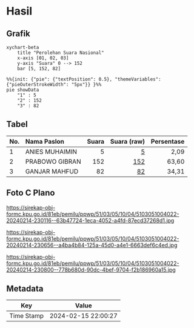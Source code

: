 # Hasil

## Grafik

```mermaid
xychart-beta
    title "Perolehan Suara Nasional"
    x-axis [01, 02, 03]
    y-axis "Suara" 0 --> 152
    bar [5, 152, 82]
```

```mermaid
%%{init: {"pie": {"textPosition": 0.5}, "themeVariables": {"pieOuterStrokeWidth": "5px"}} }%%
pie showData
    "1" : 5
    "2" : 152
    "3" : 82
```

## Tabel

| No. | Nama Paslon    | Suara | Suara (raw) | Persentase |
|:--- |:-------------- | -----:| -----------:| ----------:|
| 1   | ANIES MUHAIMIN | 5     | [5][p-1]    | 2,09       |
| 2   | PRABOWO GIBRAN | 152   | [152][p-2]  | 63,60      |
| 3   | GANJAR MAHFUD  | 82    | [82][p-3]   | 34,31      |


[p-1]: https://github.com/gigit-pemilu/pemilu-2024/blob/main/pilpres/hitung-suara/sub/51-bali/sub/03-badung/sub/05-kuta-selatan/sub/1004-benoa/sub/022-tps/sub/paslon-1.txt
[p-2]: https://github.com/gigit-pemilu/pemilu-2024/blob/main/pilpres/hitung-suara/sub/51-bali/sub/03-badung/sub/05-kuta-selatan/sub/1004-benoa/sub/022-tps/sub/paslon-2.txt
[p-3]: https://github.com/gigit-pemilu/pemilu-2024/blob/main/pilpres/hitung-suara/sub/51-bali/sub/03-badung/sub/05-kuta-selatan/sub/1004-benoa/sub/022-tps/sub/paslon-3.txt

## Foto C Plano

https://sirekap-obj-formc.kpu.go.id/81eb/pemilu/ppwp/51/03/05/10/04/5103051004022-20240214-230116--63b47724-1eca-4052-a4fd-87ecd37268d1.jpg

https://sirekap-obj-formc.kpu.go.id/81eb/pemilu/ppwp/51/03/05/10/04/5103051004022-20240214-230656--a4ba4b84-125a-45d0-a4e1-6663def6c4ed.jpg

https://sirekap-obj-formc.kpu.go.id/81eb/pemilu/ppwp/51/03/05/10/04/5103051004022-20240214-230800--778b680d-90dc-4bef-9704-f2b186960a15.jpg


## Metadata

| Key        | Value               |
| ---------- | ------------------- |
| Time Stamp | 2024-02-15 22:00:27 |



